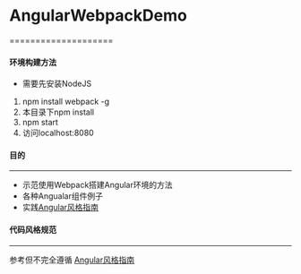 # AngularWebpackDemo
====================

#### 环境构建方法
*  需要先安装NodeJS
1. npm install webpack -g
2. 本目录下npm install
3. npm start
4. 访问localhost:8080
#### 目的
--------------------
* 示范使用Webpack搭建Angular环境的方法
* 各种Angualar组件例子
* 实践[Angular风格指南](https://github.com/mgechev/angularjs-style-guide/blob/master/README-zh-cn.md)



#### 代码风格规范
--------------------
参考但不完全遵循
[Angular风格指南](https://github.com/mgechev/angularjs-style-guide/blob/master/README-zh-cn.md)